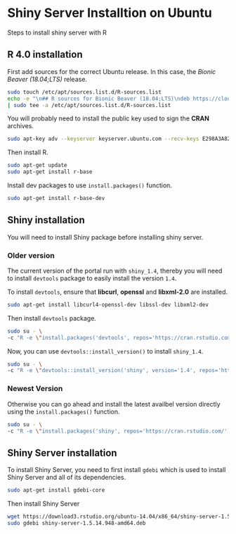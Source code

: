 # Shiny Server Installtion on Ubuntu

Steps to install shiny server with R

## R 4.0 installation

First add sources for the correct Ubuntu release.
In this case, the _Bionic Beaver (18.04;LTS)_ release.

```bash
sudo touch /etc/apt/sources.list.d/R-sources.list
echo -e "\n## R sources for Bionic Beaver (18.04;LTS)\ndeb https://cloud.r-project.org/bin/linux/ubuntu bionic-cran40/" \
| sudo tee -a /etc/apt/sources.list.d/R-sources.list
```

You will probably need to install the public key used to sign the __CRAN__ archives.

```bash
sudo apt-key adv --keyserver keyserver.ubuntu.com --recv-keys E298A3A825C0D65DFD57CBB651716619E084DAB9
```

Then install R.

```bash
sudo apt-get update
sudo apt-get install r-base
```

Install dev packages to use `install.packages()` function.

```bash
sudo apt-get install r-base-dev
```


## Shiny installation

You will need to install Shiny package before installing shiny server.

### Older version

The current version of the portal run with `shiny_1.4`, thereby you will need to install `devtools` package to easily install the version `1.4`.

To install `devtools`, ensure that **libcurl**, **openssl** and **libxml-2.0** are installed.

```bash
sudo apt-get install libcurl4-openssl-dev libssl-dev libxml2-dev
```

Then install `devtools` package.

```bash
sudo su - \
-c "R -e \"install.packages('devtools', repos='https://cran.rstudio.com/')\""
```

Now, you can use `devtools::install_version()` to install `shiny_1.4`.

```bash
sudo su - \
-c "R -e \"devtools::install_version('shiny', version='1.4', repos='https://cran.rstudio.com/')\""
```

### Newest Version

Otherwise you can go ahead and install the latest availbel version directly using the `install.packages()` function.

```bash
sudo su - \
-c "R -e \"install.packages('shiny', repos='https://cran.rstudio.com/')\""
```

## Shiny Server installation

To install Shiny Server, you need to first install `gdebi` which is used to install Shiny Server and all of its dependencies.

```bash
sudo apt-get install gdebi-core
```

Then install Shiny Server

```bash
wget https://download3.rstudio.org/ubuntu-14.04/x86_64/shiny-server-1.5.14.948-amd64.deb
sudo gdebi shiny-server-1.5.14.948-amd64.deb
```
